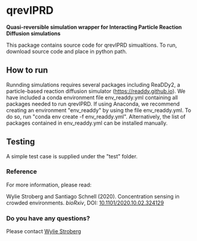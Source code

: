 # qrevIPRD
**Quasi-reversible simulation wrapper for Interacting Particle Reaction Diffusion simulations**

This package contains source code for qrevIPRD simualtions. To run, download source code and place in python path.

## How to run
Runnding simulations requires several packages including ReaDDy2, a particle-based reaction diffusion simulator (https://readdy.github.io). We have included a conda environment file env_readdy.yml containing all packages needed to run qrevIPRD. If using Anaconda, we recommend creating an environment "env_readdy" by using the file env_readdy.yml. To do so, run "conda env create -f env_readdy.yml". Alternatively, the list of packages contained in env_readdy.yml can be installed manually.

## Testing
A simple test case is supplied under the "test" folder.

### Reference
For more information, please read:

Wylie Stroberg and Santiago Schnell (2020). Concentration sensing in crowded environments. *bioRxiv*, DOI: [10.1101/2020.10.02.324129](https://doi.org/10.1101/2020.10.02.324129)

### Do you have any questions?
Please contact [Wylie Stroberg](mailto:stroberg@ualberta.ca)
